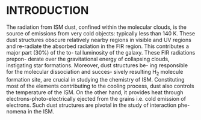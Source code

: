 # INTRODUCTION

The radiation from ISM dust, confined within the
molecular clouds, is the source of emissions from very
cold objects: typically less than 140 K. These dust
structures obscure relatively nearby regions in visible and
UV regions and re-radiate the absorbed radiation in the
FIR region. This contributes a major part (30%) of the to-
tal luminosity of the galaxy. These FIR radiations prepon-
derate over the gravitational energy of collapsing clouds,
instigating star formations. Moreover, dust structures be-
ing responsible for the molecular dissociation and succes-
sively resulting H$_2$ molecule formation site, are crucial
in studying the chemistry of ISM. Constituting most of
the elements contributing to the cooling process, dust also
controls the temperature of the ISM. On the other hand, it
provides heat through electrons-photo-electrically ejected
from the grains i.e. cold emission of electrons. Such
dust structures are pivotal in the study of interaction phe-
nomena in the ISM.
